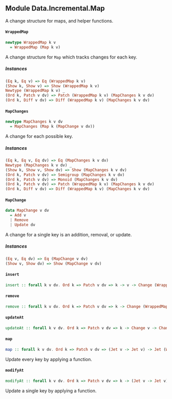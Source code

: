 ## Module Data.Incremental.Map

A change structure for maps, and helper functions.

#### `WrappedMap`

``` purescript
newtype WrappedMap k v
  = WrappedMap (Map k v)
```

A change structure for `Map` which tracks changes for each key.

##### Instances
``` purescript
(Eq k, Eq v) => Eq (WrappedMap k v)
(Show k, Show v) => Show (WrappedMap k v)
Newtype (WrappedMap k v) _
(Ord k, Patch v dv) => Patch (WrappedMap k v) (MapChanges k v dv)
(Ord k, Diff v dv) => Diff (WrappedMap k v) (MapChanges k v dv)
```

#### `MapChanges`

``` purescript
newtype MapChanges k v dv
  = MapChanges (Map k (MapChange v dv))
```

A change for each possible key.

##### Instances
``` purescript
(Eq k, Eq v, Eq dv) => Eq (MapChanges k v dv)
Newtype (MapChanges k v dv) _
(Show k, Show v, Show dv) => Show (MapChanges k v dv)
(Ord k, Patch v dv) => Semigroup (MapChanges k v dv)
(Ord k, Patch v dv) => Monoid (MapChanges k v dv)
(Ord k, Patch v dv) => Patch (WrappedMap k v) (MapChanges k v dv)
(Ord k, Diff v dv) => Diff (WrappedMap k v) (MapChanges k v dv)
```

#### `MapChange`

``` purescript
data MapChange v dv
  = Add v
  | Remove
  | Update dv
```

A change for a single key is an addition, removal, or update.

##### Instances
``` purescript
(Eq v, Eq dv) => Eq (MapChange v dv)
(Show v, Show dv) => Show (MapChange v dv)
```

#### `insert`

``` purescript
insert :: forall k v dv. Ord k => Patch v dv => k -> v -> Change (WrappedMap k v)
```

#### `remove`

``` purescript
remove :: forall k v dv. Ord k => Patch v dv => k -> Change (WrappedMap k v)
```

#### `updateAt`

``` purescript
updateAt :: forall k v dv. Ord k => Patch v dv => k -> Change v -> Change (WrappedMap k v)
```

#### `map`

``` purescript
map :: forall k v dv. Ord k => Patch v dv => (Jet v -> Jet v) -> Jet (WrappedMap k v) -> Jet (WrappedMap k v)
```

Update every key by applying a function.

#### `modifyAt`

``` purescript
modifyAt :: forall k v dv. Ord k => Patch v dv => k -> (Jet v -> Jet v) -> Jet (WrappedMap k v) -> Jet (WrappedMap k v)
```

Update a single key by applying a function.


